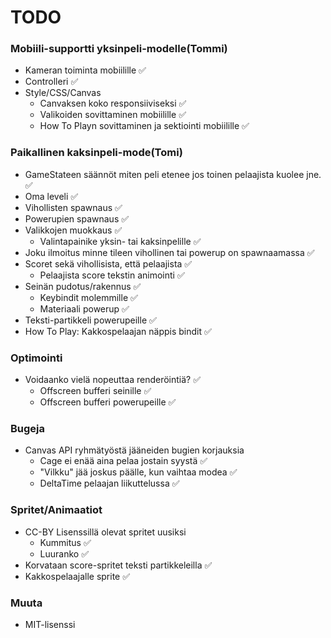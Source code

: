 # TODO

### Mobiili-supportti yksinpeli-modelle(Tommi)
- Kameran toiminta mobiilille :white_check_mark:
- Controlleri :white_check_mark:
- Style/CSS/Canvas
  - Canvaksen koko responsiiviseksi :white_check_mark:
  - Valikoiden sovittaminen mobiilille :white_check_mark:
  - How To Playn sovittaminen ja sektiointi mobiilille :white_check_mark:
  

### Paikallinen kaksinpeli-mode(Tomi)
- GameStateen säännöt miten peli etenee jos toinen pelaajista kuolee jne. :white_check_mark:
- Oma leveli :white_check_mark:
- Vihollisten spawnaus :white_check_mark:
- Powerupien spawnaus :white_check_mark:
- Valikkojen muokkaus :white_check_mark:
  - Valintapainike yksin- tai kaksinpelille :white_check_mark:
- Joku ilmoitus minne tileen vihollinen tai powerup on spawnaamassa :white_check_mark:
- Scoret sekä vihollisista, että pelaajista :white_check_mark:
  - Pelaajista score tekstin animointi :white_check_mark:
- Seinän pudotus/rakennus :white_check_mark:
  - Keybindit molemmille :white_check_mark:
  - Materiaali powerup :white_check_mark:
- Teksti-partikkeli powerupeille :white_check_mark:
- How To Play: Kakkospelaajan näppis bindit :white_check_mark:

### Optimointi
- Voidaanko vielä nopeuttaa renderöintiä? :white_check_mark:
  - Offscreen bufferi seinille :white_check_mark:
  - Offscreen bufferi powerupeille :white_check_mark:

### Bugeja
- Canvas API ryhmätyöstä jääneiden bugien korjauksia
  - Cage ei enää aina pelaa jostain syystä :white_check_mark:
  - "Vilkku" jää joskus päälle, kun vaihtaa modea :white_check_mark:
  - DeltaTime pelaajan liikuttelussa :white_check_mark:

### Spritet/Animaatiot
- CC-BY Lisenssillä olevat spritet uusiksi
  - Kummitus :white_check_mark:
  - Luuranko :white_check_mark:
- Korvataan score-spritet teksti partikkeleilla :white_check_mark:
- Kakkospelaajalle sprite :white_check_mark:

### Muuta
- MIT-lisenssi